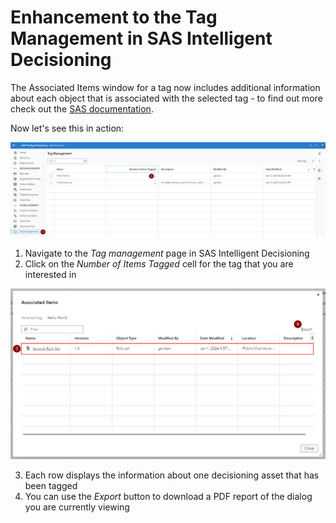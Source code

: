 # Enhancement to the Tag Management in SAS Intelligent Decisioning

The Associated Items window for a tag now includes additional information about each object that is associated with the selected tag - to find out more check out the [SAS documentation](https://go.documentation.sas.com/doc/en/edmcdc/v_046/edmug/p1bwk9m5c9h104n102a4sah3iasl.htm).

Now let's see this in action:

![SAS-Intelligent-Decisioning-Tag-Management](./SAS-Intelligent-Decisioning-Tag-Management.png)

1.   Navigate to the *Tag management* page in SAS Intelligent Decisioning
2.   Click on the *Number of Items Tagged* cell for the tag that you are interested in

![SAS-Intelligent-Decisioning-Tag-Management-Associated-Items](./SAS-Intelligent-Decisioning-Tag-Management-Associated-Items.png)

3.   Each row displays the information about one decisioning asset that has been tagged
4.   You can use the *Export* button to download a PDF report of the dialog you are currently viewing